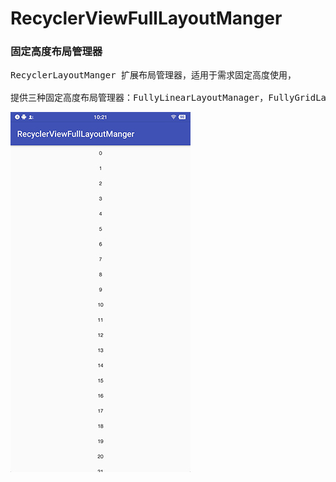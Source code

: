 # RecyclerViewFullLayoutManger
### 固定高度布局管理器

<pre>RecyclerLayoutManger 扩展布局管理器，适用于需求固定高度使用，

提供三种固定高度布局管理器：FullyLinearLayoutManager，FullyGridLayoutManager，ExStaggeredGridLayoutManager</pre>

![Image text](https://raw.githubusercontent.com/Deepblue1996/RecyclerViewFullLayoutManger/master/20180205102241.jpg)
